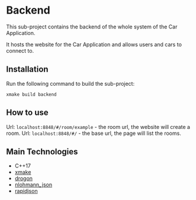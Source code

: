 # Backend

This sub-project contains the backend of the whole system of the Car Application.

It hosts the website for the Car Application and allows users and cars to connect to.

## Installation

Run the following command to build the sub-project: 

```
xmake build backend
```

## How to use

Url: `localhost:8848/#/room/example` - the room url, the website will create a room.
Url: `localhost:8848/#/` - the base url, the page will list the rooms.

## Main Technologies

- C++17
- [xmake](https://xmake.io/)
- [drogon](https://github.com/drogonframework/drogon)
- [nlohmann_json](https://github.com/nlohmann/json)
- [rapidjson](https://github.com/Tencent/rapidjson)